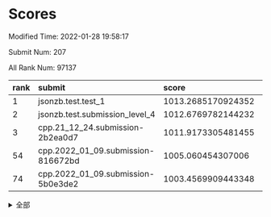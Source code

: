 # Scores

Modified Time: 2022-01-28 19:58:17

Submit Num: 207

All Rank Num: 97137

| rank |               submit               |       score        |       sigma        | pk_num |
| :--- | :--------------------------------- | :----------------- | :----------------- | :----- |
| 1    | jsonzb.test.test_1                 | 1013.2685170924352 | 0.7942539476004654 | 1877   |
| 2    | jsonzb.test.submission_level_4     | 1012.6769782144232 | 0.8017159071928196 | 1876   |
| 3    | cpp.21_12_24.submission-2b2ea0d7   | 1011.9173305481455 | 0.7800010787313362 | 1876   |
| 54   | cpp.2022_01_09.submission-816672bd | 1005.060454307006  | 0.7183522227389302 | 1877   |
| 74   | cpp.2022_01_09.submission-5b0e3de2 | 1003.4569909443348 | 0.7123727282449276 | 1878   |


<details>
<summary>全部</summary>

| rank |                 submit                 |       score        |       sigma        | pk_num |
| :--- | :------------------------------------- | :----------------- | :----------------- | :----- |
| 1    | jsonzb.test.test_1                     | 1013.2685170924352 | 0.7942539476004654 | 1877   |
| 2    | jsonzb.test.submission_level_4         | 1012.6769782144232 | 0.8017159071928196 | 1876   |
| 3    | cpp.21_12_24.submission-2b2ea0d7       | 1011.9173305481455 | 0.7800010787313362 | 1876   |
| 4    | gobigger.level_3.submission_level_3_9  | 1011.4801102654559 | 0.7712603165110282 | 1881   |
| 5    | gobigger.level_3.submission_level_3_2  | 1011.3597409429933 | 0.7698985655590305 | 1874   |
| 6    | gobigger.level_3.submission_level_3_13 | 1011.1246029485677 | 0.7648455341149246 | 1875   |
| 7    | gobigger.level_3.submission_level_3_25 | 1011.0524549051851 | 0.773796011023501  | 1878   |
| 8    | gobigger.level_3.submission_level_3_32 | 1011.0195010093595 | 0.7683627395749446 | 1877   |
| 9    | gobigger.level_3.submission_level_3_5  | 1010.9492399172635 | 0.7664732547310892 | 1880   |
| 10   | gobigger.level_3.submission_level_3_27 | 1010.9094531216949 | 0.7630066314530991 | 1878   |
| 11   | gobigger.level_3.submission_level_3_31 | 1010.6329862672608 | 0.7837794991758769 | 1878   |
| 12   | gobigger.level_3.submission_level_3_21 | 1010.5707955831816 | 0.7594543978160117 | 1874   |
| 13   | gobigger.level_3.submission_level_3_40 | 1010.5017949783173 | 0.7785755066702856 | 1880   |
| 14   | gobigger.level_3.submission_level_3_7  | 1010.3325564547581 | 0.7793204638197196 | 1871   |
| 15   | gobigger.level_3.submission_level_3_19 | 1010.2269848449511 | 0.7703421571624358 | 1874   |
| 16   | gobigger.level_3.submission_level_3_47 | 1010.1447080240064 | 0.7450972536013813 | 1875   |
| 17   | gobigger.level_3.submission_level_3_49 | 1010.1361693617673 | 0.7856037716635175 | 1878   |
| 18   | gobigger.level_3.submission_level_3_39 | 1010.0970271428197 | 0.7819167521057239 | 1874   |
| 19   | gobigger.level_3.submission_level_3_0  | 1010.0199109159823 | 0.7507897316715862 | 1880   |
| 20   | gobigger.level_3.submission_level_3_8  | 1010.0006997348421 | 0.7353574505383789 | 1880   |
| 21   | gobigger.level_3.submission_level_3_20 | 1009.9505948124032 | 0.7682260015301405 | 1873   |
| 22   | gobigger.level_3.submission_level_3_42 | 1009.9054151860679 | 0.7695422813660896 | 1877   |
| 23   | gobigger.level_3.submission_level_3_16 | 1009.8758172386438 | 0.762543004281953  | 1876   |
| 24   | gobigger.level_3.submission_level_3_3  | 1009.8721721488896 | 0.7765579396603924 | 1878   |
| 25   | gobigger.level_3.submission_level_3_43 | 1009.8474265062774 | 0.7672819468027043 | 1879   |
| 26   | gobigger.level_3.submission_level_3_23 | 1009.8261559915127 | 0.7595421139174025 | 1875   |
| 27   | gobigger.level_3.submission_level_3_6  | 1009.7933787594692 | 0.7541213470664142 | 1881   |
| 28   | gobigger.level_3.submission_level_3_48 | 1009.7886475562804 | 0.7419678688467248 | 1880   |
| 29   | gobigger.level_3.submission_level_3_35 | 1009.7336698711521 | 0.7509877640877116 | 1878   |
| 30   | gobigger.level_3.submission_level_3_15 | 1009.6959429467382 | 0.7583371806938312 | 1882   |
| 31   | gobigger.level_3.submission_level_3_11 | 1009.6943230513644 | 0.756172726809351  | 1879   |
| 32   | gobigger.level_3.submission_level_3_24 | 1009.6631683141206 | 0.7497831713753568 | 1874   |
| 33   | gobigger.level_3.submission_level_3_36 | 1009.6556808108578 | 0.7498947629504469 | 1882   |
| 34   | gobigger.level_3.submission_level_3_17 | 1009.5714848228005 | 0.7633145564377749 | 1873   |
| 35   | gobigger.level_3.submission_level_3_28 | 1009.5684122774136 | 0.7318538051458142 | 1876   |
| 36   | gobigger.level_3.submission_level_3_1  | 1009.5423924088639 | 0.759425766793357  | 1877   |
| 37   | gobigger.level_3.submission_level_3_14 | 1009.5104609679391 | 0.7590404680680667 | 1875   |
| 38   | gobigger.level_3.submission_level_3_44 | 1009.4967289131299 | 0.7572836860052498 | 1879   |
| 39   | gobigger.level_3.submission_level_3_30 | 1009.474906710775  | 0.7320973638864963 | 1880   |
| 40   | gobigger.level_3.submission_level_3_37 | 1009.4000372627792 | 0.7401328588095952 | 1877   |
| 41   | gobigger.level_3.submission_level_3_46 | 1009.3677580552796 | 0.7349948533728506 | 1876   |
| 42   | gobigger.level_3.submission_level_3_12 | 1009.3313368447423 | 0.7483790102654195 | 1875   |
| 43   | gobigger.level_3.submission_level_3_34 | 1009.2158990671777 | 0.7577140577744117 | 1880   |
| 44   | gobigger.level_3.submission_level_3_45 | 1009.2066439811641 | 0.7800024414705027 | 1870   |
| 45   | gobigger.level_3.submission_level_3_4  | 1009.1727881599468 | 0.7360056032973835 | 1877   |
| 46   | gobigger.level_3.submission_level_3_26 | 1009.1236293781805 | 0.7434407842934482 | 1878   |
| 47   | gobigger.level_3.submission_level_3_38 | 1009.0488997282548 | 0.7505927234372788 | 1882   |
| 48   | gobigger.level_3.submission_level_3_29 | 1009.0165976759451 | 0.7537713300077482 | 1877   |
| 49   | gobigger.level_3.submission_level_3_22 | 1008.9234890090436 | 0.7787982455596201 | 1877   |
| 50   | gobigger.level_3.submission_level_3_18 | 1008.6309127596094 | 0.7493496579363327 | 1882   |
| 51   | gobigger.level_3.submission_level_3_10 | 1008.5270307295168 | 0.75057641403307   | 1873   |
| 52   | gobigger.level_3.submission_level_3_41 | 1008.514021214211  | 0.745792116950283  | 1881   |
| 53   | gobigger.level_3.submission_level_3_33 | 1008.2906997682263 | 0.7387925819735085 | 1879   |
| 54   | cpp.2022_01_09.submission-816672bd     | 1005.060454307006  | 0.7183522227389302 | 1877   |
| 55   | gobigger.level_1.submission_level_1_32 | 1004.5690228966986 | 0.7228368885997795 | 1870   |
| 56   | gobigger.level_1.submission_level_1_16 | 1004.5443327662891 | 0.7201346003348855 | 1874   |
| 57   | gobigger.level_1.submission_level_1_2  | 1004.4836027066266 | 0.729773374661725  | 1880   |
| 58   | gobigger.level_1.submission_level_1_15 | 1004.3947803565006 | 0.7060564510287819 | 1876   |
| 59   | gobigger.level_1.submission_level_1_7  | 1004.3469893258991 | 0.7209125789641051 | 1878   |
| 60   | gobigger.level_1.submission_level_1_36 | 1004.3206893756012 | 0.7198198069444431 | 1881   |
| 61   | gobigger.level_1.submission_level_1_19 | 1004.2193172668833 | 0.7176555159350771 | 1876   |
| 62   | gobigger.level_1.submission_level_1_5  | 1004.1597317494409 | 0.7194509141556136 | 1879   |
| 63   | gobigger.level_1.submission_level_1_1  | 1004.0766767092633 | 0.7212910527439187 | 1876   |
| 64   | gobigger.level_1.submission_level_1_48 | 1004.0206945010268 | 0.7277076733338    | 1879   |
| 65   | gobigger.level_1.submission_level_1_45 | 1004.0057682427074 | 0.722907873907072  | 1883   |
| 66   | gobigger.level_1.submission_level_1_6  | 1003.8256809782725 | 0.7138235748657673 | 1878   |
| 67   | gobigger.level_1.submission_level_1_37 | 1003.7011380728261 | 0.7095944239213707 | 1879   |
| 68   | gobigger.level_1.submission_level_1_17 | 1003.6220784338668 | 0.7060572795392468 | 1876   |
| 69   | gobigger.level_1.submission_level_1_21 | 1003.6113386055852 | 0.7238960292863037 | 1881   |
| 70   | gobigger.level_1.submission_level_1_39 | 1003.6057370861339 | 0.7187312297945564 | 1880   |
| 71   | gobigger.level_1.submission_level_1_43 | 1003.5167675958205 | 0.7179467776808506 | 1872   |
| 72   | gobigger.level_1.submission_level_1_34 | 1003.4613364024265 | 0.7187518353159003 | 1876   |
| 73   | gobigger.level_1.submission_level_1_13 | 1003.4576519476691 | 0.716916149428594  | 1877   |
| 74   | cpp.2022_01_09.submission-5b0e3de2     | 1003.4569909443348 | 0.7123727282449276 | 1878   |
| 75   | gobigger.level_1.submission_level_1_33 | 1003.4042966825416 | 0.721132836987194  | 1875   |
| 76   | gobigger.level_1.submission_level_1_20 | 1003.4012189871294 | 0.7199877066784705 | 1878   |
| 77   | gobigger.level_1.submission_level_1_24 | 1003.3383946173418 | 0.7038488524037648 | 1872   |
| 78   | gobigger.level_1.submission_level_1_46 | 1003.3359863451636 | 0.7079526779153118 | 1875   |
| 79   | gobigger.level_1.submission_level_1_9  | 1003.2743662490469 | 0.717285533195038  | 1872   |
| 80   | gobigger.level_1.submission_level_1_28 | 1003.2602265412428 | 0.7114637892716649 | 1877   |
| 81   | gobigger.level_1.submission_level_1_18 | 1003.2364559231534 | 0.7241760004352188 | 1878   |
| 82   | gobigger.level_1.submission_level_1_14 | 1003.1656902122119 | 0.7053634118413242 | 1872   |
| 83   | gobigger.level_1.submission_level_1_30 | 1003.0098740722098 | 0.7243617874238886 | 1876   |
| 84   | gobigger.level_1.submission_level_1_29 | 1003.003703178766  | 0.7112029522006457 | 1877   |
| 85   | gobigger.level_1.submission_level_1_12 | 1002.9034018469097 | 0.708966168084254  | 1877   |
| 86   | gobigger.level_1.submission_level_1_11 | 1002.8624569625362 | 0.7199953626787085 | 1874   |
| 87   | gobigger.level_1.submission_level_1_27 | 1002.8494725762441 | 0.7084620441896482 | 1878   |
| 88   | gobigger.level_1.submission_level_1_26 | 1002.8194189980851 | 0.7268025412385313 | 1881   |
| 89   | gobigger.level_1.submission_level_1_3  | 1002.7859957346051 | 0.7290095443028393 | 1874   |
| 90   | gobigger.level_1.submission_level_1_40 | 1002.7585291263598 | 0.7091059789779856 | 1879   |
| 91   | gobigger.level_1.submission_level_1_41 | 1002.7549173449239 | 0.7181569266900941 | 1875   |
| 92   | gobigger.level_1.submission_level_1_0  | 1002.7482293013294 | 0.7072523229486071 | 1877   |
| 93   | gobigger.level_1.submission_level_1_42 | 1002.7171482261801 | 0.7168799638687863 | 1878   |
| 94   | gobigger.level_1.submission_level_1_25 | 1002.4228925391279 | 0.7164803630784694 | 1874   |
| 95   | gobigger.level_1.submission_level_1_22 | 1002.4100227907303 | 0.7023656302300282 | 1878   |
| 96   | gobigger.level_1.submission_level_1_44 | 1002.3864667388957 | 0.7085965914665008 | 1878   |
| 97   | gobigger.level_1.submission_level_1_35 | 1002.3726898751988 | 0.7136276189188854 | 1879   |
| 98   | gobigger.level_1.submission_level_1_8  | 1002.2012463612466 | 0.7073235970184272 | 1874   |
| 99   | gobigger.level_1.submission_level_1_49 | 1002.1608005158413 | 0.7192879673340924 | 1875   |
| 100  | gobigger.level_1.submission_level_1_10 | 1002.1550414742333 | 0.7204523801829061 | 1877   |
| 101  | gobigger.level_1.submission_level_1_23 | 1002.0469615933866 | 0.7064210686973577 | 1876   |
| 102  | gobigger.level_1.submission_level_1_31 | 1001.9878036030499 | 0.7251464642436062 | 1879   |
| 103  | gobigger.level_1.submission_level_1_47 | 1001.8294355021048 | 0.710720607029702  | 1880   |
| 104  | gobigger.level_1.submission_level_1_38 | 1001.2023423756261 | 0.7083502045471012 | 1874   |
| 105  | gobigger.level_1.submission_level_1_4  | 1001.1477263160018 | 0.7104375595082899 | 1878   |
| 106  | gobigger.random.submission_random_28   | 997.7022170418213  | 0.7032060788961296 | 1876   |
| 107  | gobigger.random.submission_random_38   | 997.5733354368239  | 0.6986947404240085 | 1875   |
| 108  | gobigger.random.submission_random_10   | 997.424003495857   | 0.7131080977425243 | 1873   |
| 109  | gobigger.random.submission_random_27   | 997.3963829220754  | 0.7036848970488584 | 1879   |
| 110  | gobigger.random.submission_random_21   | 997.3823828632853  | 0.7040622003277357 | 1878   |
| 111  | gobigger.random.submission_random_23   | 997.0230338361392  | 0.7103721397026677 | 1878   |
| 112  | gobigger.random.submission_random_19   | 997.0167638617811  | 0.7113348953300261 | 1876   |
| 113  | gobigger.random.submission_random_36   | 996.9610509201245  | 0.7103176246800101 | 1877   |
| 114  | gobigger.random.submission_random_45   | 996.895053583515   | 0.6901790652189452 | 1882   |
| 115  | gobigger.random.submission_random_9    | 996.7769799966262  | 0.7178021161677083 | 1880   |
| 116  | gobigger.random.submission_random_17   | 996.7436695422471  | 0.7186072129590925 | 1874   |
| 117  | gobigger.random.submission_random_5    | 996.5862826870391  | 0.712798892631176  | 1871   |
| 118  | gobigger.random.submission_random_14   | 996.438838204337   | 0.7114300439670704 | 1878   |
| 119  | gobigger.random.submission_random_34   | 996.4375814958336  | 0.7085448468241335 | 1875   |
| 120  | gobigger.random.submission_random_37   | 996.4086841924953  | 0.7052205731924106 | 1878   |
| 121  | gobigger.random.submission_random_18   | 996.3898382793495  | 0.7053205819543124 | 1877   |
| 122  | gobigger.random.submission_random_44   | 996.3815156763405  | 0.7096074300881032 | 1879   |
| 123  | gobigger.random.submission_random_29   | 996.3164639260361  | 0.7079281659127787 | 1874   |
| 124  | gobigger.random.submission_random_0    | 996.315566708301   | 0.70305342262994   | 1880   |
| 125  | gobigger.random.submission_random_16   | 996.2754333794736  | 0.7063112818663622 | 1875   |
| 126  | gobigger.random.submission_random_42   | 996.2471970077706  | 0.721644156956634  | 1876   |
| 127  | gobigger.random.submission_random_46   | 996.2318966443078  | 0.7073182298814245 | 1876   |
| 128  | gobigger.random.submission_random_31   | 996.1625496845447  | 0.7075302448041617 | 1878   |
| 129  | gobigger.random.submission_random_39   | 996.1509426059179  | 0.7080339194927284 | 1877   |
| 130  | gobigger.random.submission_random_24   | 996.1493927560704  | 0.7138130611148907 | 1875   |
| 131  | gobigger.random.submission_random_41   | 996.0764417006673  | 0.7020385587215392 | 1874   |
| 132  | gobigger.random.submission_random_7    | 996.0378306139752  | 0.7133551061681417 | 1879   |
| 133  | gobigger.random.submission_random_40   | 995.9838684211619  | 0.7170407234179831 | 1876   |
| 134  | gobigger.random.submission_random_8    | 995.8953455549287  | 0.7108668618466061 | 1869   |
| 135  | gobigger.random.submission_random_2    | 995.8504979334887  | 0.7240530534637034 | 1878   |
| 136  | gobigger.random.submission_random_13   | 995.8414666424401  | 0.7181208074209989 | 1884   |
| 137  | gobigger.random.submission_random_11   | 995.7764200019768  | 0.7046764274631953 | 1883   |
| 138  | gobigger.random.submission_random_33   | 995.7276338024824  | 0.7065681573645608 | 1880   |
| 139  | gobigger.random.submission_random_43   | 995.6719778775407  | 0.6977111922752897 | 1880   |
| 140  | gobigger.random.submission_random_35   | 995.6693365807009  | 0.706546794726333  | 1879   |
| 141  | gobigger.random.submission_random_6    | 995.5542629379643  | 0.7043349481394574 | 1879   |
| 142  | gobigger.random.submission_random_22   | 995.5537094208305  | 0.719926589455706  | 1878   |
| 143  | gobigger.random.submission_random_3    | 995.5407949347606  | 0.7140355081180816 | 1873   |
| 144  | gobigger.random.submission_random_26   | 995.4609997416175  | 0.7008808258103754 | 1875   |
| 145  | gobigger.random.submission_random_30   | 995.4519864422836  | 0.7086164591359188 | 1881   |
| 146  | gobigger.random.submission_random_32   | 995.4070029407785  | 0.7067150696481305 | 1871   |
| 147  | gobigger.random.submission_random_12   | 995.2177368789129  | 0.7164352928203297 | 1878   |
| 148  | gobigger.random.submission_random_49   | 995.1820989410803  | 0.7127375895756953 | 1877   |
| 149  | gobigger.random.submission_random_15   | 995.1697497758313  | 0.7053780308076647 | 1875   |
| 150  | gobigger.random.submission_random_4    | 995.1099060352933  | 0.7198096559683419 | 1879   |
| 151  | gobigger.random.submission_random_20   | 995.0964836240155  | 0.7072958855002552 | 1876   |
| 152  | gobigger.random.submission_random_48   | 994.9994515489935  | 0.7116403096113425 | 1877   |
| 153  | gobigger.random.submission_random_47   | 994.8954001134026  | 0.7031807992656024 | 1876   |
| 154  | gobigger.random.submission_random_25   | 994.8542567470556  | 0.7135650339057411 | 1881   |
| 155  | gobigger.random.submission_random_1    | 994.7820570303296  | 0.7224854003158349 | 1875   |
| 156  | gobigger.level_2.submission_level_2_46 | 994.1785324361211  | 0.717884795315389  | 1883   |
| 157  | gobigger.level_2.submission_level_2_15 | 993.6876945118671  | 0.7329012239184857 | 1872   |
| 158  | gobigger.level_2.submission_level_2_17 | 993.3107172250593  | 0.735007808959049  | 1879   |
| 159  | gobigger.level_2.submission_level_2_0  | 993.2998081603181  | 0.7376105349610745 | 1881   |
| 160  | gobigger.level_2.submission_level_2_22 | 993.2639263704957  | 0.7334970392525334 | 1878   |
| 161  | gobigger.level_2.submission_level_2_23 | 993.2525035288537  | 0.7294306013725352 | 1879   |
| 162  | gobigger.level_2.submission_level_2_39 | 993.1653865646472  | 0.7368100732839129 | 1874   |
| 163  | gobigger.level_2.submission_level_2_48 | 992.9781099665998  | 0.7364070068885528 | 1880   |
| 164  | gobigger.level_2.submission_level_2_40 | 992.7822841753568  | 0.7264568690796727 | 1874   |
| 165  | gobigger.level_2.submission_level_2_6  | 992.7645358149052  | 0.739240749803449  | 1873   |
| 166  | gobigger.level_2.submission_level_2_1  | 992.7625882558299  | 0.7454025216034085 | 1880   |
| 167  | gobigger.level_2.submission_level_2_29 | 992.5367597210643  | 0.7490690081157234 | 1873   |
| 168  | gobigger.level_2.submission_level_2_37 | 992.5036255487315  | 0.7532415683587003 | 1875   |
| 169  | gobigger.level_2.submission_level_2_34 | 992.4842884894377  | 0.719571536749169  | 1881   |
| 170  | gobigger.level_2.submission_level_2_49 | 992.4581968150198  | 0.7543998169115712 | 1875   |
| 171  | gobigger.level_2.submission_level_2_9  | 992.3475629321988  | 0.7486568319263016 | 1874   |
| 172  | gobigger.level_2.submission_level_2_27 | 992.3093130406013  | 0.7359487214858019 | 1873   |
| 173  | gobigger.level_2.submission_level_2_33 | 992.2902440545586  | 0.7462742010287886 | 1877   |
| 174  | gobigger.level_2.submission_level_2_24 | 992.2797172750832  | 0.7510643855472348 | 1879   |
| 175  | gobigger.level_2.submission_level_2_32 | 992.265658213479   | 0.7465845206331368 | 1883   |
| 176  | gobigger.level_2.submission_level_2_25 | 992.2480699043517  | 0.729806159850991  | 1880   |
| 177  | gobigger.level_2.submission_level_2_14 | 992.2188825321651  | 0.7629359481898138 | 1882   |
| 178  | gobigger.level_2.submission_level_2_4  | 992.2064192690042  | 0.7415846555726321 | 1876   |
| 179  | gobigger.level_2.submission_level_2_3  | 992.0929087238723  | 0.7480472165067699 | 1876   |
| 180  | gobigger.level_2.submission_level_2_26 | 992.0456065663324  | 0.7390612797597742 | 1878   |
| 181  | gobigger.level_2.submission_level_2_31 | 992.0373973202007  | 0.7357254840288617 | 1876   |
| 182  | gobigger.level_2.submission_level_2_16 | 992.0263300509398  | 0.7458197433903083 | 1875   |
| 183  | gobigger.level_2.submission_level_2_19 | 991.9236963486545  | 0.7476678923865185 | 1879   |
| 184  | gobigger.level_2.submission_level_2_8  | 991.9189470298522  | 0.7365235648733264 | 1882   |
| 185  | gobigger.level_2.submission_level_2_12 | 991.9041298832072  | 0.7654312542985398 | 1870   |
| 186  | gobigger.level_2.submission_level_2_20 | 991.8589322861908  | 0.7402091338329555 | 1875   |
| 187  | gobigger.level_2.submission_level_2_43 | 991.8338699431014  | 0.7554556551559516 | 1879   |
| 188  | gobigger.level_2.submission_level_2_30 | 991.766062437837   | 0.739663508077613  | 1879   |
| 189  | gobigger.level_2.submission_level_2_18 | 991.7586603914865  | 0.7504982041689371 | 1872   |
| 190  | gobigger.level_2.submission_level_2_42 | 991.7090940495489  | 0.7439405110310618 | 1878   |
| 191  | gobigger.level_2.submission_level_2_35 | 991.6381878235682  | 0.7386061416259464 | 1876   |
| 192  | gobigger.level_2.submission_level_2_36 | 991.6344385314043  | 0.7509711622846542 | 1877   |
| 193  | gobigger.level_2.submission_level_2_41 | 991.6084910205163  | 0.7556933380494673 | 1879   |
| 194  | gobigger.level_2.submission_level_2_2  | 991.598018166859   | 0.7396439187259762 | 1877   |
| 195  | gobigger.level_2.submission_level_2_47 | 991.467565895549   | 0.7486654062989835 | 1875   |
| 196  | gobigger.level_2.submission_level_2_28 | 991.1874229811039  | 0.7448735090053107 | 1878   |
| 197  | gobigger.level_2.submission_level_2_38 | 991.1661165697791  | 0.7403684541209319 | 1881   |
| 198  | gobigger.level_2.submission_level_2_10 | 991.1346470284441  | 0.7683311317421411 | 1879   |
| 199  | gobigger.level_2.submission_level_2_13 | 991.0171357928107  | 0.7442262412163496 | 1879   |
| 200  | gobigger.level_2.submission_level_2_44 | 990.8564666824708  | 0.760065872372964  | 1877   |
| 201  | gobigger.level_2.submission_level_2_45 | 990.8560941546856  | 0.7858375033119692 | 1885   |
| 202  | gobigger.level_2.submission_level_2_7  | 990.827402039337   | 0.7725904323696308 | 1873   |
| 203  | gobigger.level_2.submission_level_2_21 | 990.5399417692507  | 0.7584097338058463 | 1878   |
| 204  | gobigger.level_2.submission_level_2_5  | 990.3600772260143  | 0.77477851384374   | 1873   |
| 205  | gobigger.level_2.submission_level_2_11 | 989.947153671004   | 0.7743859511164974 | 1872   |
| 206  | gobigger.none.submission_none_1        | 976.9754877497974  | 1.2527339410685958 | 1881   |
| 207  | gobigger.none.submission_none_0        | 976.1193832461455  | 1.362238145188195  | 1874   |

</details>